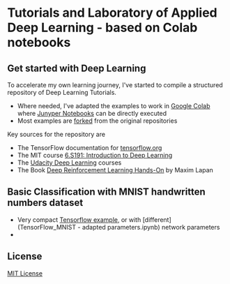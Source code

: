 # Tutorials and Laboratory of Applied Deep Learning - based on Colab notebooks

## Get started with Deep Learning

To accelerate my own learning journey, I've started to compile a structured repository of Deep Learning Tutorials. 
* Where needed, I've adapted the examples to work in [Google Colab](https://colab.research.google.com) where [Junyper Notebooks](https://jupyter.org/) can be directly executed
* Most examples are [forked](https://guides.github.com/activities/forking/) from the original repositories

Key sources for the repository are
* The TensorFlow documentation for [tensorflow.org](https://www.tensorflow.org)
* The MIT course [6.S191: Introduction to Deep Learning](http://introtodeeplearning.com/2018/index.html)
* The [Udacity Deep Learning](https://classroom.udacity.com/courses/ud730) courses
* The Book [Deep Reinforcement Learning Hands-On](https://www.packtpub.com/big-data-and-business-intelligence/deep-reinforcement-learning-hands) by Maxim Lapan

## Basic Classification with MNIST handwritten numbers dataset
* Very compact [Tensorflow example](TensorFlow_MNIST.ipynb), or with [different](TensorFlow_MNIST - adapted parameters.ipynb) network parameters
* 


## License

[MIT License](LICENSE)
